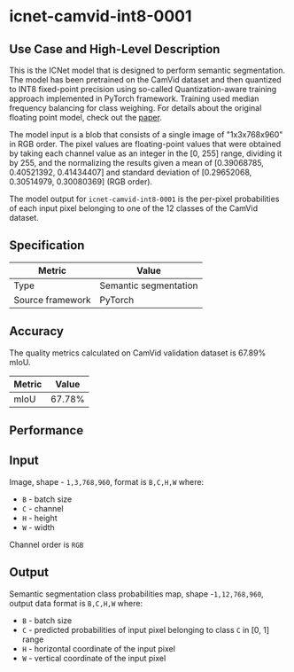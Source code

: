 # icnet-camvid-int8-0001

## Use Case and High-Level Description

This is the ICNet model that is designed to perform semantic segmentation. The model has been pretrained on the CamVid dataset and then quantized to INT8 fixed-point precision using so-called Quantization-aware training approach implemented in PyTorch framework.  Training used median frequency balancing for class weighing. For details about the original floating point model, check out the [paper](https://arxiv.org/pdf/1704.08545.pdf).

The model input is a blob that consists of a single image of "1x3x768x960" in RGB order. The pixel values are floating-point values that were obtained by taking each channel value as an integer in the [0, 255] range, dividing it by 255, and the normalizing the results given a mean of [0.39068785, 0.40521392, 0.41434407] and standard deviation of [0.29652068, 0.30514979, 0.30080369] (RGB order).

The model output for `icnet-camvid-int8-0001` is the per-pixel probabilities of each input pixel belonging to one of the 12 classes of the CamVid dataset.

## Specification

| Metric            | Value                 |
|-------------------|-----------------------|
| Type              | Semantic segmentation |
| Source framework  | PyTorch               |

## Accuracy

The quality metrics calculated on CamVid validation dataset is 67.89% mIoU.

| Metric                    | Value         |
|---------------------------|---------------|
| mIoU                      |        67.78% |

## Performance

## Input

Image, shape - `1,3,768,960`, format is `B,C,H,W` where:

- `B` - batch size
- `C` - channel
- `H` - height
- `W` - width

Channel order is `RGB`

## Output

Semantic segmentation class probabilities map, shape -`1,12,768,960`, output data format is `B,C,H,W` where:

- `B` - batch size
- `C` - predicted probabilities of input pixel belonging to class `C` in  [0, 1] range
- `H` - horizontal coordinate of the input pixel
- `W` - vertical coordinate of the input pixel
